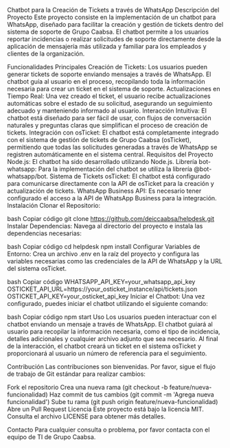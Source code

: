Chatbot para la Creación de Tickets a través de WhatsApp
Descripción del Proyecto
Este proyecto consiste en la implementación de un chatbot para WhatsApp, diseñado para facilitar la creación y gestión de tickets dentro del sistema de soporte de Grupo Caabsa. El chatbot permite a los usuarios reportar incidencias o realizar solicitudes de soporte directamente desde la aplicación de mensajería más utilizada y familiar para los empleados y clientes de la organización.

Funcionalidades Principales
Creación de Tickets: Los usuarios pueden generar tickets de soporte enviando mensajes a través de WhatsApp. El chatbot guía al usuario en el proceso, recopilando toda la información necesaria para crear un ticket en el sistema de soporte.
Actualizaciones en Tiempo Real: Una vez creado el ticket, el usuario recibe actualizaciones automáticas sobre el estado de su solicitud, asegurando un seguimiento adecuado y manteniendo informado al usuario.
Interacción Intuitiva: El chatbot está diseñado para ser fácil de usar, con flujos de conversación naturales y preguntas claras que simplifican el proceso de creación de tickets.
Integración con osTicket: El chatbot está completamente integrado con el sistema de gestión de tickets de Grupo Caabsa (osTicket), permitiendo que todas las solicitudes generadas a través de WhatsApp se registren automáticamente en el sistema central.
Requisitos del Proyecto
Node.js: El chatbot ha sido desarrollado utilizando Node.js.
Librería bot-whatsapp: Para la implementación del chatbot se utiliza la librería @bot-whatsapp/bot.
Sistema de Tickets osTicket: El chatbot está configurado para comunicarse directamente con la API de osTicket para la creación y actualización de tickets.
WhatsApp Business API: Es necesario tener configurado el acceso a la API de WhatsApp Business para la integración.
Instalación
Clonar el Repositorio:

bash
Copiar código
git clone https://github.com/deiccaabsa/helpdesk.git
Instalar Dependencias: Navega al directorio del proyecto e instala las dependencias necesarias:

bash
Copiar código
cd helpdesk
npm install
Configurar Variables de Entorno: Crea un archivo .env en la raíz del proyecto y configura las variables necesarias como las credenciales de la API de WhatsApp y la URL del sistema osTicket.

bash
Copiar código
WHATSAPP_API_KEY=your_whatsapp_api_key
OSTICKET_API_URL=https://your_osticket_instance/api/tickets.json
OSTICKET_API_KEY=your_osticket_api_key
Iniciar el Chatbot: Una vez configurado, puedes iniciar el chatbot utilizando el siguiente comando:

bash
Copiar código
npm start
Uso
Los usuarios pueden interactuar con el chatbot enviando un mensaje a través de WhatsApp. El chatbot guiará al usuario para recopilar la información necesaria, como el tipo de incidencia, detalles adicionales y cualquier archivo adjunto que sea necesario. Al final de la interacción, el chatbot creará un ticket en el sistema osTicket y proporcionará al usuario un número de referencia para el seguimiento.

Contribución
Las contribuciones son bienvenidas. Por favor, sigue el flujo de trabajo de Git estándar para realizar cambios:

Fork el repositorio
Crea una nueva rama (git checkout -b feature/nueva-funcionalidad)
Haz commit de tus cambios (git commit -m 'Agrega nueva funcionalidad')
Sube tu rama (git push origin feature/nueva-funcionalidad)
Abre un Pull Request
Licencia
Este proyecto está bajo la licencia MIT. Consulta el archivo LICENSE para obtener más detalles.

Contacto
Para cualquier consulta o problema, por favor contacta con el equipo de TI de Grupo Caabsa.